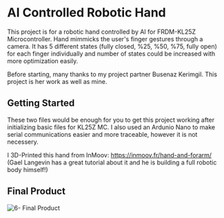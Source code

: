 # AI Controlled Robotic Hand

This project is for a robotic hand controlled by AI for FRDM-KL25Z Microcontroller. Hand mimmicks the user's finger gestures through a camera. It has 5 different states (fully closed, %25, %50, %75, fully open) for each finger individually and number of states could be increased with more optimization easily.

Before starting, many thanks to my project partner Busenaz Kerimgil. This project is her work as well as mine. 

## Getting Started

These two files would be enough for you to get this project working after initializing basic files for KL25Z MC. I also used an Ardunio Nano to make serial communications easier and more traceable, however it is not necessery. 

I 3D-Printed this hand from InMoov: https://inmoov.fr/hand-and-forarm/ (Gael Langevin has a great tutorial about it and he is building a full robotic body himself!)


## Final Product

![6- Final Product](https://user-images.githubusercontent.com/29065812/178454361-8f6eb8ef-7179-4449-899e-dc943b4fde71.jpg)

